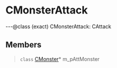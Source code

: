 # CMonsterAttack

---@class (exact) CMonsterAttack: CAttack
 
## Members
 
> `class` [CMonster](lua/classes/CMonster.md)* m_pAttMonster
 
